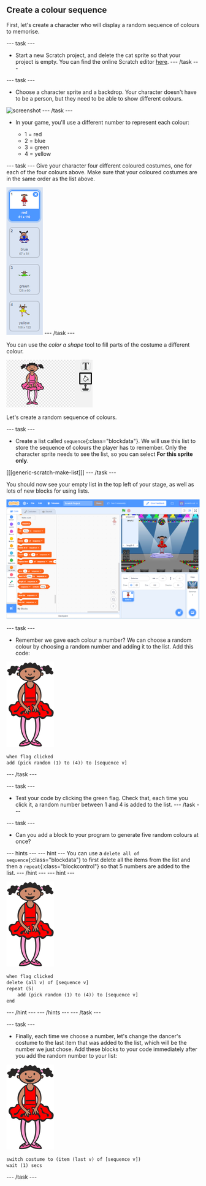 ## Create a colour sequence

First, let's create a character who will display a random sequence of colours to memorise.

--- task ---
+ Start a new Scratch project, and delete the cat sprite so that your project is empty. You can find the online Scratch editor [here](http://jumpto.cc/scratch-new).
--- /task ---

--- task ---
+ Choose a character sprite and a backdrop. Your character doesn't have to be a person, but they need to be able to show different colours.

![screenshot](images/colour-sprite.png)
--- /task ---



+ In your game, you'll use a different number to represent each colour:

	+ 1 = red
	+ 2 = blue
	+ 3 = green
	+ 4 = yellow

--- task ---
Give your character four different coloured costumes, one for each of the four colours above. Make sure that your coloured costumes are in the same order as the list above.

![screenshot](images/colour-costume.png)
--- /task ---

You can use the *color a shape* tool to fill parts of the costume a different colour.

![color-a-shape](images/color-a-shape.png)

Let's create a random sequence of colours.

--- task ---
+ Create a list called `sequence`{:class="blockdata"}. We will use this list to store the sequence of colours the player has to remember. Only the character sprite needs to see the list, so you can select **For this sprite only**.

[[[generic-scratch-make-list]]]
--- /task ---

You should now see your empty list in the top left of your stage, as well as lots of new blocks for using lists.

![screenshot](images/colour-list-blocks.png)

--- task ---
+ Remember we gave each colour a number? We can choose a random colour by choosing a random number and adding it to the list. Add this code:

![ballerina](images/ballerina.svg)
```blocks
when flag clicked
add (pick random (1) to (4)) to [sequence v]
```
--- /task ---

--- task ---
+ Test your code by clicking the green flag. Check that, each time you click it, a random number between 1 and 4 is added to the list.
--- /task ---

--- task ---
+ Can you add a block to your program to generate five random colours at once?

--- hints --- --- hint ---
You can use a `delete all of sequence`{:class="blockdata"} to first delete all the items from the list and then a  `repeat`{:class="blockcontrol"} so that 5 numbers are added to the list.
--- /hint --- --- hint ---

![ballerina](images/ballerina.svg)

```blocks
when flag clicked
delete (all v) of [sequence v]
repeat (5)
	add (pick random (1) to (4)) to [sequence v]
end
```
--- /hint --- --- /hints ---
--- /task ---

--- task ---
+ Finally, each time we choose a number, let's change the dancer's costume to the last item that was added to the list, which will be the number we just chose. Add these blocks to your code immediately after you add the random number to your list:

![ballerina](images/ballerina.svg)

```blocks
switch costume to (item (last v) of [sequence v])
wait (1) secs
```
--- /task ---

